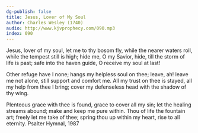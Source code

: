 ```yaml
---
dg-publish: false
title: Jesus, Lover of My Soul
author: Charles Wesley (1740)
audio: http://www.kjvprophecy.com/090.mp3
index: 090
---
```


Jesus, lover of my soul,
let me to thy bosom fly,
while the nearer waters roll,
while the tempest still is high;
hide me, O my Savior, hide,
till the storm of life is past;
safe into the haven guide,
O receive my soul at last!

Other refuge have I none;
hangs my helpless soul on thee;
leave, ah! leave me not alone,
still support and comfort me.
All my trust on thee is stayed,
all my help from thee I bring;
cover my defenseless head
with the shadow of thy wing.

Plenteous grace with thee is found,
grace to cover all my sin;
let the healing streams abound;
make and keep me pure within.
Thou of life the fountain art;
freely let me take of thee;
spring thou up within my heart,
rise to all eternity.
Psalter Hymnal, 1987